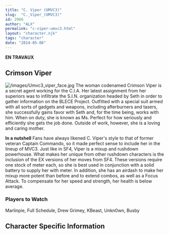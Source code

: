 ```yaml
---
title: "C. Viper (UMVC3)"
slug:  "C._Viper_(UMVC3)"
id: 2966
author: "ALX"
permalink: "c-viper-umvc3.html"
layout: "character.njk"
tags: "character"
date: "2014-05-06"
---
```


**EN TRAVAUX**

## Crimson Viper

![](/images/Umvc3_viper_face.jpg‎ "/images/Umvc3_viper_face.jpg‎") The
woman codenamed Crimson Viper is a secret agent working for the C.I.A.
Her latest assignment from her superiors was to infiltrate the S.I.N.
organization headed by Seth in order to gather information on the BLECE
Project. Outfitted with a special suit armed with all sorts of gadgets
and weapons, including afterburners and tasers, she successfully gains
favor with Seth and, for the time being, works with him. When on duty,
she is known as Ms. Perfect for how seriously and efficiently she gets
the job done. Outside of work, however, she is a loving and caring
mother.

**In a nutshell** Fans have always likened C. Viper's style to that of
former veteran Captain Commando, so it made perfect sense to include her
in the lineup of MVC3. Just like in SF4, Viper is a mixup and rushdown
powerhouse. What makes her unique from other rushdown characters is the
inclusion of the EX versions of her moves from SF4. These versions
require one stock of meter each, so she is best used in conjunction with
a solid battery to supply her with meter. In addition, she has an
airdash to make her mixup more potent than before and to extend combos,
as well as a Focus Attack. To compensate for her speed and strength, her
health is below average.

### Players to Watch

Marlinpie, Full Schedule, Drew Grimey, KBeast, Unkn0wn, Busby

## Character Specific Information
